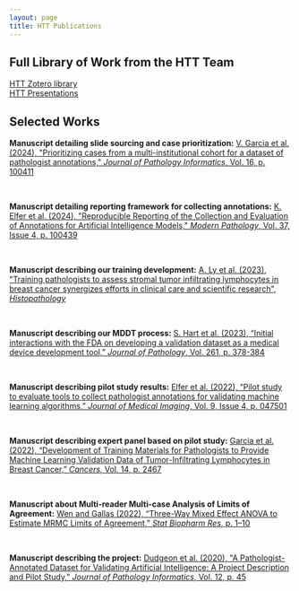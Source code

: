 ```yaml
---
layout: page
title: HTT Publications
---
```


## Full Library of Work from the HTT Team

[HTT Zotero library](https://www.zotero.org/groups/4384613/eedap_studies_presentations_publications_and_studies/library)
<br/>
[HTT Presentations](./presentations.md)

## Selected Works

**Manuscript detailing slide sourcing and case prioritization:**
[V. Garcia et al. (2024), "Prioritizing cases from a multi-institutional cohort for a dataset of pathologist annotations," *Journal of Pathology Informatics*, Vol. 16, p. 100411](https://doi.org/10.1016/j.jpi.2024.100411)

<br/>

**Manuscript detailing reporting framework for collecting annotations:**
[K. Elfer et al. (2024), "Reproducible Reporting of the Collection and Evaluation of Annotations for Artificial Intelligence Models," *Modern Pathology*, Vol. 37, Issue 4, p. 100439](https://doi.org/10.1016/j.modpat.2024.100439)

<br/>

**Manuscript describing our training development:**
[A. Ly et al. (2023), "Training pathologists to assess stromal tumor infiltrating lymphocytes in breast cancer synergizes efforts in clinical care and scientific research", *Histopathology*](https://doi.org/10.1111/his.15140)

<br/>

**Manuscript describing our MDDT process:**
 [S. Hart et al. (2023), “Initial interactions with the FDA on developing a validation dataset as a medical device development tool,” *Journal of Pathology*, Vol. 261, p. 378-384](https://doi.org/10.1002/path.6208)

<br/>

**Manuscript describing pilot study results:**
 [Elfer et al. (2022), “Pilot study to evaluate tools to collect pathologist annotations for validating machine learning algorithms,” *Journal of Medical Imaging*, Vol. 9, Issue 4, p. 047501](https://www.doi.org/10.1117/1.JMI.9.4.047501)

<br/>

**Manuscript describing expert panel based on pilot study:**
 [Garcia et al. (2022), “Development of Training Materials for Pathologists to Provide Machine Learning Validation Data of Tumor-Infiltrating Lymphocytes in Breast Cancer,” *Cancers*, Vol. 14, p. 2467](https://www.doi.org/10.3390/cancers14102467)

<br/>

**Manuscript about Multi-reader Multi-case Analysis of Limits of Agreement:**
 [Wen and Gallas (2022), “Three-Way Mixed Effect ANOVA to Estimate MRMC Limits of Agreement,” *Stat Biopharm Res*, p. 1–10](https://www.doi.org/10.1080/19466315.2022.2063169)

<br/>

**Manuscript describing the project:**
 [Dudgeon et al. (2020), "A Pathologist-Annotated Dataset for Validating Artificial Intelligence: A Project Description and Pilot Study," *Journal of Pathology Informatics*, Vol. 12, p. 45](https://www.doi.org/10.4103/jpi.jpi_83_20)

<br/>

